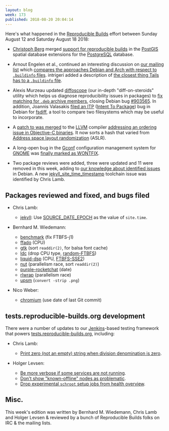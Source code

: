 ```yaml
---
layout: blog
week: 173
published: 2018-08-20 20:04:14
---
```


Here's what happened in the [Reproducible Builds](https://reproducible-builds.org) effort between Sunday August 12 and Saturday August 18 2018:

* [Christoph Berg](https://www.df7cb.de/) merged [support for reproducible builds](https://github.com/postgis/postgis/commit/873c6cba3e7f7e87b615b25c50d9c8dcede661ec) in the [PostGIS](https://postgis.net/) spatial database extensions for the [PostgreSQL](https://www.postgresql.org/) database.

* Arnout Engelen et al., continued an interesting discussion on [our mailing list](https://lists.reproducible-builds.org/listinfo/rb-general) which [compares the approaches Debian and Arch with respect to `.buildinfo` files](https://lists.reproducible-builds.org/pipermail/rb-general/2018-August/001105.html). intrigeri added a description of [the closest thing Tails has to a `.buildinfo` file](https://lists.reproducible-builds.org/pipermail/rb-general/2018-August/001122.html).

* Alexis Murzeau updated [diffoscope](https://diffoscope.org) (our in-depth "diff-on-steroids" utility which helps us diagnose reproducibility issues in packages) to [fix matching for `.deb` archive members](https://salsa.debian.org/reproducible-builds/diffoscope/commit/8b90ec1), closing Debian bug [#903565](https://bugs.debian.org/903565). In addition, Joannis Valasakis [filed an ITP](https://bugs.debian.org/906030) ([Intent To Package](https://wiki.debian.org/ITP)) bug in Debian for [fsdiff](https://github.com/kanocomputing/fsdiff), a tool to compare two filesystems which may be useful to incorporate.

* A [patch to was merged](https://reviews.llvm.org/D50559) to the [LLVM](https://llvm.org/) compiler [addressing an ordering issue in Objective-C binaries](https://bugs.llvm.org/show_bug.cgi?id=35277). It now sorts a hash that varied from [Address space layout randomization](https://en.wikipedia.org/wiki/Address_space_layout_randomization) (ASLR).

* A long-open bug in the [Gconf](https://en.wikipedia.org/wiki/GConf) configuration management system for [GNOME](https://www.gnome.org/) was [finally marked as WONTFIX](https://bugzilla.gnome.org/show_bug.cgi?id=784738#c3).

* Two package reviews were added, three were updated and 11 were removed in this week, adding to [our knowledge about identified issues](https://tests.reproducible-builds.org/debian/index_issues.html) in Debian. A new [jekyll\_site\_time\_timestamp](https://salsa.debian.org/reproducible-builds/reproducible-notes/commit/402eafa1) toolchain issue was identified by Chris Lamb.

Packages reviewed and fixed, and bugs filed
-------------------------------------------

* Chris Lamb:

    * [jekyll](https://github.com/jekyll/jekyll/pull/7187): Use [SOURCE_DATE_EPOCH](https://reproducible-builds.org/specs/source-date-epoch/) as the value of `site.time`.

* Bernhard M. Wiedemann:

    * [benchmark](https://github.com/google/benchmark/pull/653) (fix FTBFS-j1)
    * [ffado](https://build.opensuse.org/request/show/630005) (CPU)
    * [gtk](https://gitlab.gnome.org/GNOME/gtk/merge_requests/297) (sort `readdir(2)`, for balsa font cache)
    * [ldc](https://github.com/ldc-developers/ldc/pull/2812) (drop CPU type, [random-FTBFS](https://github.com/ldc-developers/ldc/issues/2816))
    * [liquid-dsp](https://build.opensuse.org/request/show/630018) (CPU, [FTBFS-SSE2](https://github.com/jgaeddert/liquid-dsp/issues/137))
    * [nut](https://build.opensuse.org/request/show/628805) (parallelism race, sort `readdir(2)`)
    * [purple-rocketchat](https://bitbucket.org/EionRobb/purple-rocketchat/pull-requests/5/allow-to-override-build-date-with/diff) (date)
    * [rlwrap](https://github.com/hanslub42/rlwrap/pull/89) (parallelism race)
    * [upsm](https://build.opensuse.org/request/show/630019) (`convert -strip .png`)

* Nico Weber:

    * [chromium](https://chromium-review.googlesource.com/c/1167913/) (use date of last Git commit)

tests.reproducible-builds.org development
-----------------------------------------

There were a number of updates to our [Jenkins](https://jenkins.io/)-based testing framework that powers [tests.reproducible-builds.org](tests.reproducible-builds.org), including:

* Chris Lamb:
    * [Print zero (not an empty) string when division denomination is zero](https://salsa.debian.org/qa/jenkins.debian.net/commit/c1cbac45).

* Holger Levsen:
    * [Be more verbose if some services are not running](https://salsa.debian.org/qa/jenkins.debian.net/commit/b9455665).
    * [Don't show "known-offline" nodes as problematic](https://salsa.debian.org/qa/jenkins.debian.net/commit/2e46ce82).
    * [Drop experimental `schroot` setup jobs from health overview](https://salsa.debian.org/qa/jenkins.debian.net/commit/43859de4).

Misc.
-----

This week's edition was written by Bernhard M. Wiedemann, Chris Lamb and Holger Levsen & reviewed by a bunch of Reproducible Builds folks on IRC & the mailing lists.
